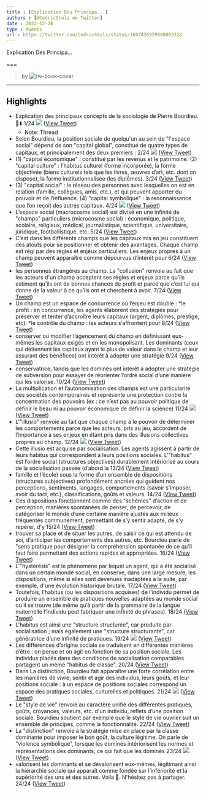 ```yaml
---
title : [Explication Des Principa...]
authors : [@CedricStolz on Twitter]
date : 2022-12-28
type : tweets
url : https://twitter.com/CedricStolz/status/1607426929900003328
---
```

Explication Des Principa...

===
> by 
![rw-book-cover](https://pbs.twimg.com/profile_images/1562707273625075712/hfaiJEpk.jpg)
---

## Highlights
- Explication des principaux concepts de la sociologie de Pierre Bourdieu. 🧵⬇️ 1/24 
  ![](https://pbs.twimg.com/media/Fk62RJyXkAEJ0NC.jpg) ([View Tweet](https://twitter.com/CedricStolz/status/1607426929900003328))
    - Note: Thread
- Selon Bourdieu, la position sociale de quelqu'un au sein de "l'espace social" dépend de son "capital global", constitué de quatre types de capitaux, et principalement des deux premiers :
  2/24 
  ![](https://pbs.twimg.com/media/Fk6sNPuXgAInNzt.png) ([View Tweet](https://twitter.com/CedricStolz/status/1607426932580171778))
- (1) "capital économique" : constitué par les revenus et le patrimoine.
  (2) "capital culture" : l’habitus culturel (forme incorporée), la forme objectivée (biens culturels tels que les livres, œuvres d’art, etc. dont on dispose), la forme institutionnalisée (les diplômes). 
  3/24 ([View Tweet](https://twitter.com/CedricStolz/status/1607426935281385477))
- (3) "capital social" : le réseau des personnes avec lesquelles on est en relation (famille, collègues, amis, etc.), et qui peuvent apporter du pouvoir et de l’influence.
  (4) "capital symbolique" : la reconnaissance que l’on reçoit des autres capitaux.
  4/24 
  ![](https://pbs.twimg.com/media/Fk6sjA6XkAAAM7m.png) ([View Tweet](https://twitter.com/CedricStolz/status/1607427137476198401))
- L’espace social (macrocosme social) est divisé en une infinité de "champs" particuliers (microcosme social) : économique, politique, scolaire, religieux, médical, journalistique, scientifique, universitaire, juridique, footballistique, etc.
  5/24 ([View Tweet](https://twitter.com/CedricStolz/status/1607427140210810881))
- C’est dans les différents champs que les capitaux mis en jeu constituent des atouts pour se positionner et obtenir des avantages. Chaque champ est régi par des règles et enjeux particuliers. Les enjeux propres à un champ peuvent apparaître comme dépourvus d’intérêt pour
  6/24 ([View Tweet](https://twitter.com/CedricStolz/status/1607427142597459971))
- les personnes étrangères au champ. 
  La "collusion" renvoie au fait que les acteurs d'un champ acceptent ses règles et enjeux parce qu’ils estiment qu’ils ont de bonnes chances de profit et parce que c’est lui qui donne de la valeur à ce qu’ils ont et cherchent à avoir.
  7/24 ([View Tweet](https://twitter.com/CedricStolz/status/1607427144782585856))
- Un champ est un espace de concurrence où l’enjeu est double : 
  *le profit : en concurrence, les agents élaborent des stratégies pour préserver et tenter d’accroître leurs capitaux (argent, diplômes, prestige, etc). 
  *le contrôle du champ : les acteurs s’affrontent pour 
  8/24 ([View Tweet](https://twitter.com/CedricStolz/status/1607427147068579840))
- conserver ou modifier l’agencement du champ en définissant eux-mêmes les capitaux exigés et en les monopolisant. Les dominants (ceux qui détiennent les capitaux ayant le plus de valeur dans le champ et leur assurant des bénéfices) ont intérêt à adopter une stratégie 
  9/24 ([View Tweet](https://twitter.com/CedricStolz/status/1607427149366951937))
- conservatrice, tandis que les dominés ont intérêt à adopter une stratégie de subversion pour essayer de réorienter l’ordre social d’une manière qui les valorise.
  10/24 ([View Tweet](https://twitter.com/CedricStolz/status/1607427151694888960))
- La multiplication et l’autonomisation des champs est une particularité des sociétés contemporaines et représente une protection contre la concentration des pouvoirs (ex : ce n’est pas au pouvoir politique de définir le beau ni au pouvoir économique de définir la science)
  11/24 
  ![](https://pbs.twimg.com/media/Fk6u9pJWQAMdAQg.png) ([View Tweet](https://twitter.com/CedricStolz/status/1607427153892704259))
- L'"illusio" renvoie au fait que chaque champ a le pouvoir de déterminer les comportements parce que les acteurs, pris au jeu, accordent de l’importance à ses enjeux en étant pris dans des illusions collectives propres au champ.
  12/24 
  ![](https://pbs.twimg.com/media/Fk6xTk0XEAU9Kb7.png) ([View Tweet](https://twitter.com/CedricStolz/status/1607427318863069184))
- Cette illusio est acquise par socialisation. Les agents agissent à partir de leurs habitus qui correspondent à leurs positions sociales.
  L'"habitus" est l’ordre social (structures objectives) durablement intériorisé au cours de la socialisation passée (d’abord la 
  13/24 ([View Tweet](https://twitter.com/CedricStolz/status/1607427321828610048))
- famille et l’école) sous la forme d’un ensemble de dispositions (structures subjectives) profondément ancrées qui guident nos perceptions, sentiments, langages, comportements (savoir s’imposer, avoir du tact, etc.), classifications, goûts et valeurs. 
  14/24 ([View Tweet](https://twitter.com/CedricStolz/status/1607427324424884226))
- Ces dispositions fonctionnent comme des "schèmes" d’action et de perception, manières spontanées de penser, de percevoir, de catégoriser le monde d’une certaine manière ajustés aux milieux fréquentés communément, permettant de s’y sentir adapté, de s’y repérer, d’y 
  15/24 ([View Tweet](https://twitter.com/CedricStolz/status/1607427326798712835))
- trouver sa place et de situer les autres, de saisir ce qui est attendu de soi, d’anticiper les comportements des autres, etc. 
  Bourdieu parle de "sens pratique pour désigner la compréhension spontanée de ce qu’il faut faire permettant des actions rapides et appropriées.
  16/24 ([View Tweet](https://twitter.com/CedricStolz/status/1607427329181245440))
- L'"hystérésis" est le phénomène par lequel un agent, qui a été socialisé dans un certain monde social, en conserve, dans une large mesure, les dispositions, même si elles sont devenues inadaptées à la suite, par exemple, d'une évolution historique brutale.
  17/24 ([View Tweet](https://twitter.com/CedricStolz/status/1607427331450175489))
- Toutefois, l’habitus (ou les dispositions acquises) de l’individu permet de produire un ensemble de pratiques nouvelles adaptées au monde social où il se trouve (de même qu’à partir de la grammaire de la langue maternelle l’individu peut fabriquer une infinité de phrases). 
  18/24 ([View Tweet](https://twitter.com/CedricStolz/status/1607427334235394048))
- L'habitus est ainsi une "structure structurée", car produite par socialisation ; mais également une "structure structurante", car génératrice d’une infinité de pratiques.
  19/24 
  ![](https://pbs.twimg.com/media/Fk6zCKiXgAIWaOe.png) ([View Tweet](https://twitter.com/CedricStolz/status/1607427336655482880))
- Les différences d’origine sociale se traduisent en différentes manières d’être : on pense et on agit en fonction de sa position sociale. Les individus placés dans des conditions de socialisation comparables partagent un même "habitus de classe".
  20/24 ([View Tweet](https://twitter.com/CedricStolz/status/1607427339692171264))
- Dans La distinction, Bourdieu fait apparaître une forte corrélation entre les manières de vivre, sentir et agir des individus, leurs goûts, et leur positions sociale : à un espace de positions sociales correspond un espace des pratiques sociales, culturelles et politiques. 
  21/24 
  ![](https://pbs.twimg.com/media/Fk6z9R2WQAIXNv_.png) ([View Tweet](https://twitter.com/CedricStolz/status/1607427341893910528))
- Le "style de vie" renvoie au caractère unifié des différentes pratiques, goûts, croyances, valeurs, etc. d'un individu, reflets d’une position sociale. Bourdieu soutient par exemple que le style de vie ouvrier suit un ensemble de principes, comme la fonctionnalité. 
  22/24 ([View Tweet](https://twitter.com/CedricStolz/status/1607427344825729024))
- La "distinction" renvoie à la stratégie mise en place par la classe dominante pour imposer le bon goût, la culture légitime. On parle de "violence symbolique", lorsque les dominés intériorisent les normes et représentations des dominants, ce qui fait que les dominés 
  23/24 
  ![](https://pbs.twimg.com/media/Fk6312SXEAI-lIj.png) ([View Tweet](https://twitter.com/CedricStolz/status/1607427347153666049))
- valorisent les dominants et se dévalorisent eux-mêmes, légitimant ainsi la hiérarchie sociale qui apparaît comme fondée sur l’infériorité et la supériorité des uns et des autres.
  Voila 🙂. N'hésitez pas à partager. 24/24 ([View Tweet](https://twitter.com/CedricStolz/status/1607427350555426816))
